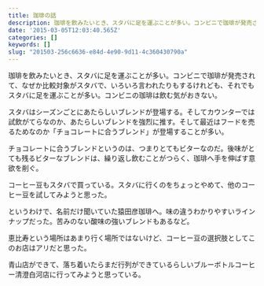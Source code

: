 ```yaml
---
title: 珈琲の話
description: 珈琲を飲みたいとき、スタバに足を運ぶことが多い。コンビニで珈琲が発売されて、なぜか比較対象がスタバで、いろいろ言われたりもするけれども、それでもスタバに足を運ぶことが多い。コンビニの珈琲は飲む気がおきない。
date: '2015-03-05T12:03:40.565Z'
categories: []
keywords: []
slug: "201503-256c6636-e84d-4e90-9d11-4c360430790a"
---
```

珈琲を飲みたいとき、スタバに足を運ぶことが多い。コンビニで珈琲が発売されて、なぜか比較対象がスタバで、いろいろ言われたりもするけれども、それでもスタバに足を運ぶことが多い。コンビニの珈琲は飲む気がおきない。

スタバはシーズンごとにあたらしいブレンドが登場する。そしてカウンターでは試飲がてらなのか、あたらしいブレンドを強烈に推す。そして最近はフードを売るためなのか「チョコレートに合うブレンド」が登場することが多い。

チョコレートに合うブレンドというのは、つまりとてもビターなのだ。後味がとても残るビターなブレンドは、繰り返し飲むことがつらく、珈琲へ手を伸ばす意欲を削ぐ。

コーヒー豆もスタバで買っている。スタバに行くのをちょっとやめて、他のコーヒー豆を試してみようと思った。

というわけで、名前だけ聞いていた猿田彦珈琲へ。味の違うわかりやすいラインナップだった。苦みのない酸味の強いブレンドもあるなど。

恵比寿という場所はあまり行く場所ではないけど、コーヒー豆の選択肢としてこのお店はアリだと思った。

青山店ができて、落ち着いたらまだ行列ができているらしいブルーボトルコーヒー清澄白河店に行ってみようと思っている。